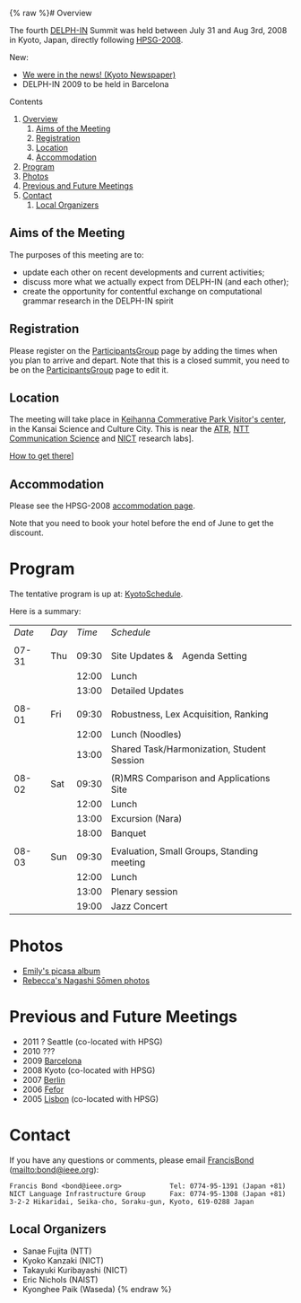 {% raw %}# Overview

The fourth [DELPH-IN](http://www.delph-in.net) Summit was held between
July 31 and Aug 3rd, 2008 in Kyoto, Japan, directly following
[HPSG-2008](http://www.essex.ac.uk/linguistics/external/HPSG/Conferences/hpsg-2008/).

New:

- [We were in the news! (Kyoto
Newspaper)](http://www.kyoto-np.co.jp/article.php?mid=P2008080200056&genre=K1&area=K20)
- DELPH-IN 2009 to be held in Barcelona

Contents

1. [Overview](https://blog.inductorsoftware.com/docsproto/summits/KyotoTop)
   1. [Aims of the Meeting](https://blog.inductorsoftware.com/docsproto/summits/KyotoTop)
   2. [Registration](https://blog.inductorsoftware.com/docsproto/summits/KyotoTop)
   3. [Location](https://blog.inductorsoftware.com/docsproto/summits/KyotoTop)
   4. [Accommodation](https://blog.inductorsoftware.com/docsproto/summits/KyotoTop)
2. [Program](https://blog.inductorsoftware.com/docsproto/summits/KyotoTop)
3. [Photos](https://blog.inductorsoftware.com/docsproto/summits/KyotoTop)
4. [Previous and Future Meetings](https://blog.inductorsoftware.com/docsproto/summits/KyotoTop)
5. [Contact](https://blog.inductorsoftware.com/docsproto/summits/KyotoTop)
   1. [Local Organizers](https://blog.inductorsoftware.com/docsproto/summits/KyotoTop)

## Aims of the Meeting

The purposes of this meeting are to:

- update each other on recent developments and current activities;
- discuss more what we actually expect from DELPH-IN (and each other);
- create the opportunity for contentful exchange on computational
grammar research in the DELPH-IN spirit

## Registration

Please register on the [ParticipantsGroup](https://blog.inductorsoftware.com/docsproto/summits/ParticipantsGroup) page by
adding the times when you plan to arrive and depart. Note that this is a
closed summit, you need to be on the
[ParticipantsGroup](https://blog.inductorsoftware.com/docsproto/summits/ParticipantsGroup) page to edit it.

## Location

The meeting will take place in [Keihanna Commerative Park Visitor's
center](http://www.keihanna-park.jp/kouen_taniai.html#kouen_bizitasenta),
in the Kansai Science and Culture City. This is near the
[ATR](http://www.atr.jp/html/access/access.html), [NTT Communication
Science](http://www.kecl.ntt.co.jp/rps/index.html) and
[NICT](http://www2.nict.go.jp/x/x151/index_en.html) research labs\].

[How to get
there](/%5Bhttp%3A//www2.nict.go.jp/x/x161/en/member/bond/hpsg-2008/access-delphin.html)\]

## Accommodation

Please see the HPSG-2008 [accommodation
page](http://www2.nict.go.jp/x/x161/en/member/bond/hpsg-2008/hotel-e.html).

Note that you need to book your hotel before the end of June to get the
discount.

# Program

The tentative program is up at: [KyotoSchedule](https://blog.inductorsoftware.com/docsproto/summits/KyotoSchedule).

Here is a summary:

|        |       |        |                                            |
|--------|-------|--------|--------------------------------------------|
| *Date* | *Day* | *Time* | *Schedule*                                 |
|        |       |        |                                            |
| 07-31  | Thu   | 09:30  | Site Updates &　Agenda Setting             |
|        |       | 12:00  | Lunch                                      |
|        |       | 13:00  | Detailed Updates                           |
|        |       |        |                                            |
| 08-01  | Fri   | 09:30  | Robustness, Lex Acquisition, Ranking       |
|        |       | 12:00  | Lunch (Noodles)                            |
|        |       | 13:00  | Shared Task/Harmonization, Student Session |
|        |       |        |                                            |
| 08-02  | Sat   | 09:30  | (R)MRS Comparison and Applications Site    |
|        |       | 12:00  | Lunch                                      |
|        |       | 13:00  | Excursion (Nara)                           |
|        |       | 18:00  | Banquet                                    |
|        |       |        |                                            |
| 08-03  | Sun   | 09:30  | Evaluation, Small Groups, Standing meeting |
|        |       | 12:00  | Lunch                                      |
|        |       | 13:00  | Plenary session                            |
|        |       | 19:00  | Jazz Concert                               |

# Photos

- [Emily's picasa
album](http://picasaweb.google.com/emily.m.bender/DELPHINKeihanna?authkey=G_AVl1T7Hjg)
- [Rebecca's Nagashi Sōmen
photos](http://picasaweb.google.com/bec.dridan/NagashiSMen)

# Previous and Future Meetings

- 2011 ? Seattle (co-located with HPSG)
- 2010 ???
- 2009 [Barcelona](https://blog.inductorsoftware.com/docsproto/summits/BarcelonaTop)
- 2008 Kyoto (co-located with HPSG)
- 2007 [Berlin](https://blog.inductorsoftware.com/docsproto/summits/BerlinTop)
- 2006 [Fefor](https://blog.inductorsoftware.com/docsproto/summits/FeforTop)
- 2005 [Lisbon](https://blog.inductorsoftware.com/docsproto/summits/LisbonTop) (co-located with HPSG)

# Contact

If you have any questions or comments, please email
[FrancisBond](https://blog.inductorsoftware.com/docsproto/summits/FrancisBond) (<mailto:bond@ieee.org>):

    Francis Bond <bond@ieee.org>            Tel: 0774-95-1391 (Japan +81)
    NICT Language Infrastructure Group      Fax: 0774-95-1308 (Japan +81)   
    3-2-2 Hikaridai, Seika-cho, Soraku-gun, Kyoto, 619-0288 Japan  

## Local Organizers

- Sanae Fujita (NTT)
- Kyoko Kanzaki (NICT)
- Takayuki Kuribayashi (NICT)
- Eric Nichols (NAIST)
- Kyonghee Paik (Waseda)
<update date omitted for speed>{% endraw %}